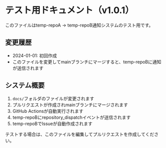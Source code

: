 # テスト用ドキュメント（v1.0.1）

このファイルはtemp-repoA → temp-repoB通知システムのテスト用です。

## 変更履歴

- 2024-01-01: 初回作成
- このファイルを変更してmainブランチにマージすると、temp-repoBに通知が送信されます

## システム概要

1. `docs/`フォルダのファイルが変更されます
2. プルリクエストが作成されmainブランチにマージされます
3. GitHub Actionsが自動実行されます
4. temp-repoBにrepository_dispatchイベントが送信されます
5. temp-repoBでIssueが自動作成されます

テストする場合は、このファイルを編集してプルリクエストを作成してください。